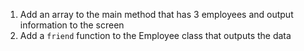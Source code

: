 

1. Add an array to the main method that has 3 employees and output information to the screen
2. Add a `friend` function to the Employee class that outputs the data